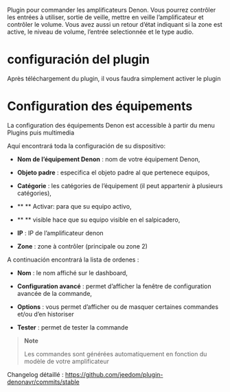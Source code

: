 Plugin pour commander les amplificateurs Denon. Vous pourrez contrôler
les entrées à utiliser, sortie de veille, mettre en veille
l’amplificateur et contrôler le volume. Vous avez aussi un retour d’état
indiquant si la zone est active, le niveau de volume, l’entrée
selectionnée et le type audio.

configuración del plugin
=======================

Après téléchargement du plugin, il vous faudra simplement activer le
plugin

Configuration des équipements 
=============================

La configuration des équipements Denon est accessible à partir du menu
Plugins puis multimedia

Aquí encontrará toda la configuración de su dispositivo:

-   **Nom de l’équipement Denon** : nom de votre équipement Denon,

-   **Objeto padre** : especifica el objeto padre al que pertenece
    equipos,

-   **Catégorie** : les catégories de l’équipement (il peut appartenir à
    plusieurs catégories),

-   ** ** Activar: para que su equipo activo,

-   ** ** visible hace que su equipo visible en el salpicadero,

-   **IP** : IP de l’amplificateur denon

-   **Zone** : zone à contrôler (principale ou zone 2)

A continuación encontrará la lista de ordenes :

-   **Nom** : le nom affiché sur le dashboard,

-   **Configuration avancé** : permet d’afficher la fenêtre de
    configuration avancée de la commande,

-   **Options** : vous permet d’afficher ou de masquer certaines
    commandes et/ou d’en historiser

-   **Tester** : permet de tester la commande

> **Note**
>
> Les commandes sont générées automatiquement en fonction du modèle de
> votre amplificateur

Changelog détaillé :
<https://github.com/jeedom/plugin-denonavr/commits/stable>
